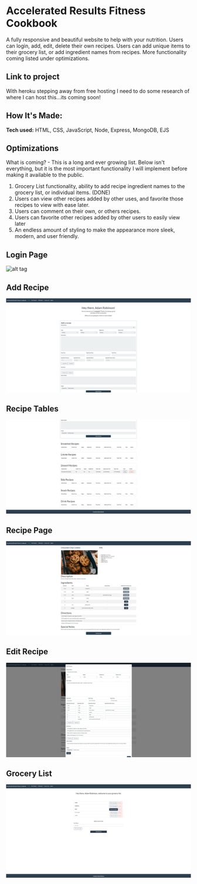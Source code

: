 # Accelerated Results Fitness Cookbook # 
A fully responsive and beautiful website to help with your nutrition. Users can login, add, edit, delete their own recipes. Users can add unique items to their grocery list, or add ingredient names from recipes. More functionality coming listed under optimizations.

## Link to project 

With heroku stepping away from free hosting I need to do some research of where I can host this...its coming soon!

## How It's Made:

**Tech used:** HTML, CSS, JavaScript, Node, Express, MongoDB, EJS

## Optimizations

What is coming? - This is a long and ever growing list. Below isn't everything, but it is the most important functionality I will implement before making it available to the public.

1. Grocery List functionality, ability to add recipe ingredient names to the grocery list, or individual items. (DONE)
2. Users can view other recipes added by other uses, and favorite those recipes to view with ease later.
3. Users can comment on their own, or others recipes. 
4. Users can favorite other recipes added by other users to easily view later
5. An endless amount of styling to make the appearance more sleek, modern, and user friendly.

## Login Page
![alt tag](https://github.com/AdamRobinsonSE/accelerated-results-cookbook/blob/main/public/images/login-readme-screenshot.PNG)

## Add Recipe

![alt tag](https://github.com/AdamRobinsonSE/accelerated-results-cookbook/blob/main/public/images/add-recipe-readme-screenshot.PNG)

## Recipe Tables

![alt tag](https://github.com/AdamRobinsonSE/accelerated-results-cookbook/blob/main/public/images/recipe-table-readme-screenshots.PNG)

## Recipe Page

![alt tag](https://github.com/AdamRobinsonSE/accelerated-results-cookbook/blob/main/public/images/recipe-readme-screenshot.PNG)

## Edit Recipe

![alt tag](https://github.com/AdamRobinsonSE/accelerated-results-cookbook/blob/main/public/images/edit-recipe-readme-screenshot.PNG)

## Grocery List

![alt tag](https://github.com/AdamRobinsonSE/accelerated-results-cookbook/blob/main/public/images/grocery-list-readme-screenshot.PNG)
